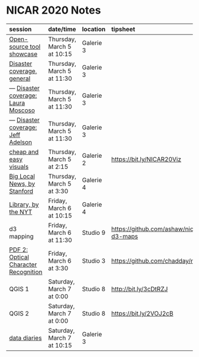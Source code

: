 # NICAR 2020 Notes

session | date/time | location | tipsheet
:-- | :-- | :-- | :--
[Open-source tool showcase](./disaster-coverage.md) | Thursday, March 5 at 10:15 | Galerie 3 | |
[Disaster coverage, general](./disaster-coverage.md) | Thursday, March 5 at 11:30 | Galerie 3 | |
&mdash; [Disaster coverage: Laura Moscoso](./disaster-coverage-moscoso.md) | Thursday, March 5 at 11:30 | Galerie 3 | |
&mdash; [Disaster coverage: Jeff Adelson](./disaster-coverage-adelson.md) | Thursday, March 5 at 11:30 | Galerie 3 | |
[cheap and easy visuals](./tools-you-can-use.md) | Thursday, March 5 at 2:15 | Galerie 2 | https://bit.ly/NICAR20Viz |
[Big Local News, by Stanford](./big-local-news-stanford.md) | Thursday, March 5 at 3:30 | Galerie 4 | |
[Library, by the NYT](./nyt-library.md) | Friday, March 6 at 10:15 | Galerie 4 | |
d3 mapping | Friday, March 6 at 11:30 | Studio 9| https://github.com/ashaw/nicar2020-d3-maps |
[PDF 2: Optical Character Recognition](./pdf-ocr.md) | Friday, March 6 at 3:30 | Studio 3| https://github.com/chadday/nicar_ocr
QGIS 1 | Saturday, March 7 at 0:00 | Studio 8 | http://bit.ly/3cDtRZJ
QGIS 2 | Saturday, March 7 at 0:00 | Studio 8 | https://bit.ly/2VOJ2cB
[data diaries](./data-diary.md) | Saturday, March 7 at 10:15 | Galerie 3 | 
